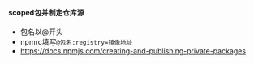 #### scoped包并制定仓库源
 - 包名以@开头
 - npmrc填写`@包名:registry=镜像地址`
 - https://docs.npmjs.com/creating-and-publishing-private-packages